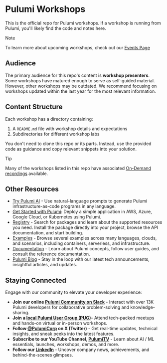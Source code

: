 # Pulumi Workshops

This is the official repo for Pulumi workshops. If a workshop is running from Pulumi, you'll likely find the code and notes here.

> [!NOTE]
> To learn more about upcoming workshops, check out our [Events Page](https://www.pulumi.com/resources/?utm_source=GitHub&utm_medium=referral&utm_campaign=workshops)

## Audience

The primary audience for this repo's content is **workshop presenters**. Some workshops have matured enough to serve as self-guided material. However, other workshops may be outdated. We recommend focusing on workshops updated within the last year for the most relevant information.

## Content Structure

Each workshop has a directory containing:

1. A `README.md` file with workshop details and expectations
2. Subdirectories for different workshop labs

You don't need to clone this repo or its parts. Instead, use the provided code as guidance and copy relevant snippets into your solution.

> [!TIP]
> Many of the workshops listed in this repo have associated [On-Demand recordings](https://www.pulumi.com/resources/#on-demand?utm_source=GitHub&utm_medium=referral&utm_campaign=workshops) available.

## Other Resources

- [Try Pulumi AI](https://www.pulumi.com/ai?utm_source=GitHub&utm_medium=referral&utm_campaign=workshops) - Use natural-language prompts to generate Pulumi infrastructure-as-code programs in any language.
- [Get Started with Pulumi](https://www.pulumi.com/docs/get-started/?utm_source=GitHub&utm_medium=referral&utm_campaign=workshops): Deploy a simple application in AWS, Azure, Google Cloud, or Kubernetes using Pulumi.
- [Registry](https://www.pulumi.com/registry/?utm_source=GitHub&utm_medium=referral&utm_campaign=workshops) - Search for packages and learn about the supported resources you need. Install the package directly into your project, browse the API documentation, and start building.
- [Examples](https://github.com/pulumi/examples?utm_source=GitHub&utm_medium=referral&utm_campaign=workshops) - Browse several examples across many languages, clouds, and scenarios, including containers, serverless, and infrastructure.
- [Documentation](https://www.pulumi.com/docs/?utm_source=GitHub&utm_medium=referral&utm_campaign=workshops) - Learn about Pulumi concepts, follow user guides, and consult the reference documentation.
- [Pulumi Blog](https://www.pulumi.com/blog/?utm_source=GitHub&utm_medium=referral&utm_campaign=workshops) - Stay in the loop with our latest tech announcements, insightful articles, and updates.

## Staying Connected

Engage with our community to elevate your developer experience:

- **Join our online [Pulumi Community on Slack](https://slack.pulumi.com/)** - Interact with over 13K Pulumi developers for collaborative problem-solving and knowledge-sharing.
- **Join a [local Pulumi User Group (PUG)](https://www.meetup.com/pro/pugs/)**-  Attend tech-packed meetups and hands-on virtual or in-person workshops.
- **Follow [@PulumiCorp](https://twitter.com/PulumiCorp) on X (Twitter)** - Get real-time updates, technical insights, and sneak peeks into the latest features.
- **Subscribe to our YouTube Channel, [PulumiTV](https://www.youtube.com/@PulumiTV)** - Learn about AI / ML essentials, launches, workshops, demos, and more.
- **Follow our [LinkedIn](https://www.linkedin.com/company/pulumi/)** - Uncover company news, achievements, and behind-the-scenes glimpses.
